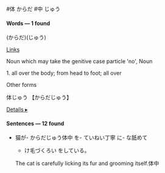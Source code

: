 #体 からだ
#中 じゅう
#### Words — 1 found

(からだ)(じゅう)

[Links](https://jisho.org/search/%E3%81%8B%E3%82%89%E3%81%A0%E3%81%98%E3%82%85%E3%81%86%E3%81%AB%20%E5%BA%83%E3%81%8C%E3%82%8B%E3%83%91%E3%83%8E%E3%83%A9%E3%83%9E%20%20#)

Noun which may take the genitive case particle 'no', Noun

1. all over the body; from head to foot; all over​

Other forms

体じゅう 【からだじゅう】

[Details ▸](https://jisho.org/word/%E4%BD%93%E4%B8%AD)

#### Sentences — 12 found

- 猫が- からだじゅう体中
    を- ていねい丁寧
    に- な舐めて
    - け毛づくろい
    をしている。
    
    The cat is carefully licking its fur and grooming itself.体中
